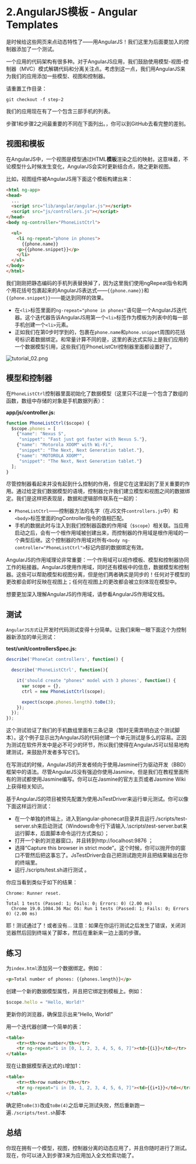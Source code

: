 # 2.AngularJS模板 - Angular Templates

是时候给这些网页来点动态特性了——用AngularJS！我们这里为后面要加入的控制器添加了一个测试。

一个应用的代码架构有很多种。对于AngularJS应用，我们鼓励使用模型-视图-控制器（MVC）模式解耦代码和分离关注点。考虑到这一点，我们用AngularJS来为我们的应用添加一些模型、视图和控制器。

请重置工作目录：

```
git checkout -f step-2
```

我们的应用现在有了一个包含三部手机的列表。

步骤1和步骤2之间最重要的不同在下面列出。，你可以到GitHub去看完整的差别。

## 视图和模板

在AngularJS中，一个视图是模型通过HTML**模板**渲染之后的映射。这意味着，不论模型什么时候发生变化，AngularJS会实时更新结合点，随之更新视图。

比如，视图组件被AngularJS用下面这个模板构建出来：

```html
<html ng-app>
<head>
  ...
  <script src="lib/angular/angular.js"></script>
  <script src="js/controllers.js"></script>
</head>
<body ng-controller="PhoneListCtrl">

  <ul>
    <li ng-repeat="phone in phones">
      {{phone.name}}
    <p>{{phone.snippet}}</p>
    </li>
  </ul>
</body>
</html>
```

我们刚刚把静态编码的手机列表替换掉了，因为这里我们使用ngRepeat指令和两个用花括号包裹起来的AngularJS表达式——`{{phone.name}}`和`{{phone.snippet}}`——能达到同样的效果。

* 在`<li>`标签里面的`ng-repeat="phone in phones"`语句是一个AngularJS迭代器。这个迭代器告诉AngularJS用第一个`<li>`标签作为模板为列表中的每一部手机创建一个`<li>`元素。
* 正如我们在第0步时学到的，包裹在`phone.name`和`phone.snippet`周围的花括号标识着数据绑定。和常量计算不同的是，这里的表达式实际上是我们应用的一个数据模型引用，这些我们在PhoneListCtrl控制器里面都设置好了。

![tutorial_02.png](http://docs.angularjs.org/img/tutorial/tutorial_02.png)

## 模型和控制器

在`PhoneListCtrl`控制器里面初始化了数据模型（这里只不过是一个包含了数组的函数，数组中存储的对象是手机数据列表）：

**app/js/controller.js:**

```js
function PhoneListCtrl($scope) {
  $scope.phones = [
    {"name": "Nexus S",
     "snippet": "Fast just got faster with Nexus S."},
    {"name": "Motorola XOOM™ with Wi-Fi",
     "snippet": "The Next, Next Generation tablet."},
    {"name": "MOTOROLA XOOM™",
     "snippet": "The Next, Next Generation tablet."}
  ];
}
```

尽管控制器看起来并没有起到什么控制的作用，但是它在这里起到了至关重要的作用。通过给定我们数据模型的语境，控制器允许我们建立模型和视图之间的数据绑定。我们是这样把表现层，数据和逻辑部件联系在一起的：

* `PhoneListCtrl`——控制器方法的名字（在JS文件`controllers.js`中）和`<body>`标签里面的ngController指令的值相匹配。
* 手机的数据此时与注入到我们控制器函数的作用域（`$scope`）相关联。当应用启动之后，会有一个根作用域被创建出来，而控制器的作用域是根作用域的一个典型后继。这个控制器的作用域对所有`<body ng-controller="PhoneListCtrl">`标记内部的数据绑定有效。

AngularJS的作用域理论非常重要：一个作用域可以视作模板、模型和控制器协同工作的粘接器。AngularJS使用作用域，同时还有模板中的信息，数据模型和控制器。这些可以帮助模型和视图分离，但是他们两者确实是同步的！任何对于模型的更改都会即时反映在视图上；任何在视图上的更改都会被立刻体现在模型中。

想要更加深入理解AngularJS的作用域，请参看AngularJS作用域文档。

## 测试

`AngularJS方式`让开发时代码测试变得十分简单。让我们来瞅一眼下面这个为控制器新添加的单元测试：

**test/unit/controllersSpec.js:**

```js
describe('PhoneCat controllers', function() {

  describe('PhoneListCtrl', function(){

    it('should create "phones" model with 3 phones', function() {
      var scope = {},
      ctrl = new PhoneListCtrl(scope);

      expect(scope.phones.length).toBe(3);
    });
  });
});
```

这个测试验证了我们的手机数组里面有三条记录（暂时无需弄明白这个测试脚本）。这个例子显示出为AngularJS的代码创建一个单元测试是多么的容易。正因为测试在软件开发中是必不可少的环节，所以我们使得在AngularJS可以轻易地构建测试，来鼓励开发者多写它们。

在写测试的时候，AngularJS的开发者倾向于使用Jasmine行为驱动开发（BBD）框架中的语法。尽管AngularJS没有强迫你使用Jasmine，但是我们在教程里面所有的测试都使用Jasmine编写。你可以在Jasmine的官方主页或者Jasmine Wiki上获得相关知识。

基于AngularJS的项目被预先配置为使用JsTestDriver来运行单元测试。你可以像下面这样运行测试：

* 在一个单独的终端上，进入到angular-phonecat目录并且运行./scripts/test-server.sh来启动测试（Windows命令行下请输入.\scripts\test-server.bat来运行脚本，后面脚本命令运行方式类似）；
* 打开一个新的浏览器窗口，并且转到http://localhost:9876 ；
* 选择“Capture this browser in strict mode”。这个时候，你可以抛开你的窗口不管然后把这事忘了。JsTestDriver会自己把测试跑完并且把结果输出在你的终端里。
* 运行./scripts/test.sh进行测试 。

你应当看到类似于如下的结果：

```
Chrome: Runner reset.
.
Total 1 tests (Passed: 1; Fails: 0; Errors: 0) (2.00 ms)
  Chrome 19.0.1084.36 Mac OS: Run 1 tests (Passed: 1; Fails: 0; Errors 0) (2.00 ms)
```

耶！测试通过了！或者没有... 
注意：如果在你运行测试之后发生了错误，关闭浏览器然后回到终端关了脚本，然后在重新来一边上面的步骤。

## 练习

为`index.html`添加另一个数据绑定。例如：

```html
<p>Total number of phones: {{phones.length}}</p>
```

创建一个新的数据模型属性，并且把它绑定到模板上。例如：

```js
$scope.hello = "Hello, World!"
```

更新你的浏览器，确保显示出来“Hello, World!”

用一个迭代器创建一个简单的表：

```html
<table>
    <tr><th>row number</th></tr>
    <tr ng-repeat="i in [0, 1, 2, 3, 4, 5, 6, 7]"><td>{{i}}</td></tr>
</table>
```

现在让数据模型表达式的`i`增加1：

```html
<table>
    <tr><th>row number</th></tr>
    <tr ng-repeat="i in [0, 1, 2, 3, 4, 5, 6, 7]"><td>{{i+1}}</td></tr>
</table>
```

确定把`toBe(3)`改成`toBe(4)`之后单元测试失败，然后重新跑一遍`./scripts/test.sh`脚本

## 总结

你现在拥有一个模型，视图，控制器分离的动态应用了，并且你随时进行了测试。现在，你可以进入到步骤3来为应用加入全文检索功能了。